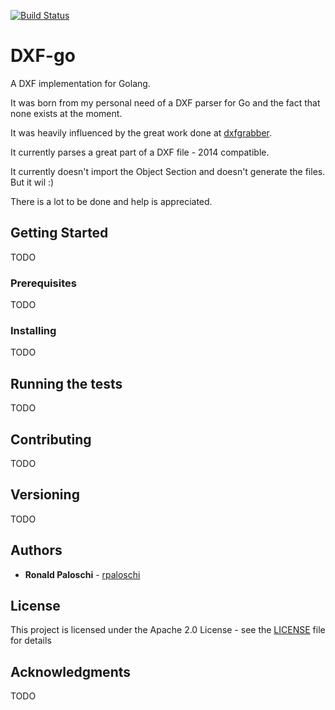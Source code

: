 [![Build Status](https://travis-ci.org/rpaloschi/dxf-go.svg?branch=master)](https://travis-ci.org/rpaloschi/dxf-go)
# DXF-go

A DXF implementation for Golang.

It was born from my personal need of a DXF parser for Go and the fact that none exists at the moment.

It was heavily influenced by the great work done at [dxfgrabber](https://github.com/mozman/dxfgrabber).

It currently parses a great part of a DXF file - 2014 compatible. 

It currently doesn't import the Object Section and doesn't generate the files. But it wil :)

There is a lot to be done and help is appreciated.

## Getting Started

TODO

### Prerequisites

TODO


### Installing

TODO

## Running the tests

TODO

## Contributing

TODO

## Versioning

TODO 

## Authors

* **Ronald Paloschi** - [rpaloschi](https://github.com/rpaloschi)

## License

This project is licensed under the Apache 2.0 License - see the [LICENSE](LICENSE.md) file for details

## Acknowledgments

TODO
